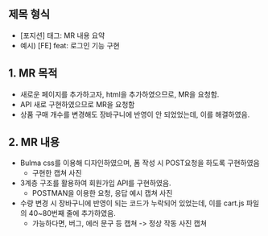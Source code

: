 ## 제목 형식

- [포지션] 태그: MR 내용 요약
- 예시) [FE] feat: 로그인 기능 구현

## 1. MR 목적

- 새로운 페이지를 추가하고자, html을 추가하였으므로, MR을 요청함.
- API 새로 구현하였으므로 MR을 요청함
- 상품 구매 개수를 변경해도 장바구니에 반영이 안 되었었는데, 이를 해결하였음.

## 2. MR 내용

- Bulma css를 이용해 디자인하였으며, 폼 작성 시 POST요청을 하도록 구현하였음
  - 구현한 캡쳐 사진
- 3계층 구조를 활용하여 회원가입 API를 구현하였음.
  - POSTMAN을 이용한 요청, 응답 예시 캡쳐 사진
- 수량 변경 시 장바구니에 반영이 되는 코드가 누락되어 있었는데, 이를 cart.js 파일의 40~80번째 줄에 추가하였음.
  - 가능하다면, 버그, 에러 문구 등 캡쳐 -> 정상 작동 사진 캡쳐
